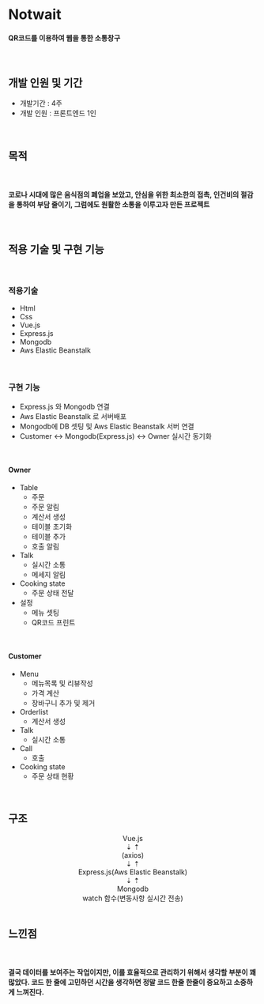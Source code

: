 # Notwait

#### QR코드를 이용하여 웹을 통한 소통창구

<br/>

## 개발 인원 및 기간

- 개발기간 : 4주
- 개발 인원 : 프론트엔드 1인

<br/>

## 목적

<br/>

#### 코로나 시대에 많은 음식점의 폐업을 보았고, 안심을 위한 최소한의 접촉, 인건비의 절감을 통하여 부담 줄이기, 그럼에도 원활한 소통을 이루고자 만든 프로젝트

<br/>

## 적용 기술 및 구현 기능

<br/>

### 적용기술

- Html
- Css
- Vue.js
- Express.js
- Mongodb
- Aws Elastic Beanstalk

<br/>

### 구현 기능

- Express.js 와 Mongodb 연결
- Aws Elastic Beanstalk 로 서버배포
- Mongodb에 DB 셋팅 및 Aws Elastic Beanstalk 서버 연결
- Customer <-> Mongodb(Express.js) <-> Owner 실시간 동기화

<br/>

#### Owner

- Table
  - 주문
  - 주문 알림
  - 계산서 생성
  - 테이블 초기화
  - 테이블 추가
  - 호출 알림
- Talk
  - 실시간 소통
  - 메세지 알림
- Cooking state
  - 주문 상태 전달
- 설정
  - 메뉴 셋팅
  - QR코드 프린트

<br/>

#### Customer

- Menu
  - 메뉴목록 및 리뷰작성
  - 가격 계산
  - 장바구니 추가 및 제거
- Orderlist
  - 계산서 생성
- Talk
  - 실시간 소통
- Call
  - 호출
- Cooking state
  - 주문 상태 현황

<br/>

## 구조
<div> </div>
<div><center> Vue.js </center>  </div>
<div><center> ⇣ ⇡  </center>  </div>
<div><center> (axios) </center>  </div>
<div><center> ⇣ ⇡  </center>  </div>
<div><center> Express.js(Aws Elastic Beanstalk) </center>  </div>
<div><center> ⇣ ⇡ </center>  </div>
<div><center> Mongodb </center>  </div>
<div><center> watch 함수(변동사항 실시간 전송)</center>  </div>


<br/>

## 느낀점

<br/>

#### 결국 데이터를 보여주는 작업이지만, 이를 효율적으로 관리하기 위해서 생각할 부분이 꽤 많았다. 코드 한 줄에 고민하던 시간을 생각하면 정말 코드 한줄 한줄이 중요하고 소중하게 느껴진다.
